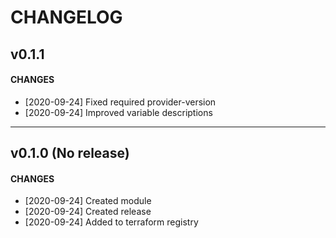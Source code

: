 # CHANGELOG

## v0.1.1

#### CHANGES

- [2020-09-24] Fixed required provider-version
- [2020-09-24] Improved variable descriptions

---

## v0.1.0 (No release)

#### CHANGES

- [2020-09-24] Created module
- [2020-09-24] Created release
- [2020-09-24] Added to terraform registry
